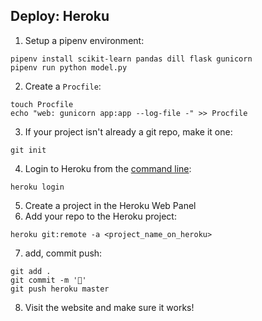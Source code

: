 ## Deploy: Heroku

1. Setup a pipenv environment:

```
pipenv install scikit-learn pandas dill flask gunicorn
pipenv run python model.py
```

2. Create a `Procfile`:

```
touch Procfile
echo "web: gunicorn app:app --log-file -" >> Procfile
```

3. If your project isn't already a git repo, make it one:

```
git init
```

4. Login to Heroku from the [command line](https://devcenter.heroku.com/articles/heroku-cli):

```
heroku login
```

5. Create a project in the Heroku Web Panel
6. Add your repo to the Heroku project:

```
heroku git:remote -a <project_name_on_heroku>
```

7. add, commit push:

```
git add .
git commit -m '🚀'
git push heroku master
```

8. Visit the website and make sure it works!
